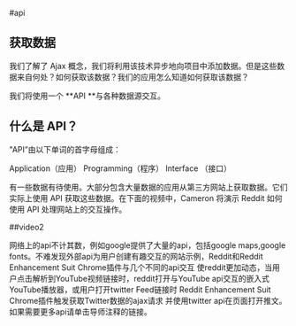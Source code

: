 #api

## 获取数据

我们了解了 Ajax 概念，我们将利用该技术异步地向项目中添加数据。但是这些数据来自何处？如何获取该数据？我们的应用怎么知道如何获取该数据？

我们将使用一个 **API **与各种数据源交互。
## 什么是 API？

"API”由以下单词的首字母组成：

Application（应用）
Programming（程序）
Interface （接口）

有一些数据有待使用。大部分包含大量数据的应用从第三方网站上获取数据。它们实际上使用 API 获取这些数据。在下面的视频中，Cameron 将演示 Reddit 如何使用 API 处理网站上的交互操作。

##video2

网络上的api不计其数，例如google提供了大量的api，包括google maps,google fonts。不难发现外部api为用户创建有趣交互的网站示例，Reddit和Reddit Enhancement Suit Chrome插件与几个不同的api交互 使reddit更加动态，当用户点击解析到YouTube视频链接时，reddit打开与YouTube api交互的嵌入式YouTube播放器，或用户打开twitter Feed链接时 Reddit Enhancement Suit Chrome插件触发获取Twitter数据的ajax请求 并使用twitter api在页面打开推文。如果需要更多api请单击导师注释的链接。